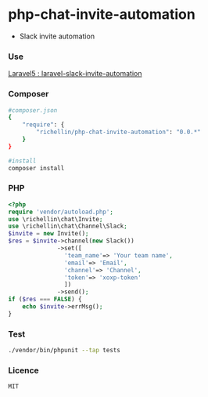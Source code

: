 # php-chat-invite-automation
+ Slack invite automation

### Use
[Laravel5 : laravel-slack-invite-automation](https://github.com/richellin/laravel-slack-invite-automation)

### Composer
```sh
#composer.json
{
    "require": {
        "richellin/php-chat-invite-automation": "0.0.*"
    }
}

#install
composer install

```

### PHP
```php
<?php
require 'vendor/autoload.php';
use \richellin\chat\Invite;
use \richellin\chat\Channel\Slack;
$invite = new Invite();
$res = $invite->channel(new Slack())
              ->set([
                'team_name'=> 'Your team name',
                'email'=> 'Email',
                'channel'=> 'Channel',
                'token'=> 'xoxp-token'
                ])
              ->send();
if ($res === FALSE) {
    echo $invite->errMsg();
}
```

### Test
```sh
./vendor/bin/phpunit --tap tests
```

### Licence
```
MIT
```
